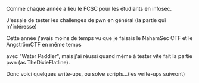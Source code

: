 Comme chaque année a lieu le FCSC pour les étudiants en infosec.

J'essaie de tester les challenges de pwn en général (la partie qui m'intéresse)

Cette année j'avais moins de temps vu que je faisais le NahamSec CTF et le AngströmCTF en même temps

avec "Water Paddler", mais j'ai réussi quand même à tester vite fait la partie pwn (as TheDixieFlatline).

Donc voici quelques write-ups, ou solve scripts...(les write-ups suivront)



